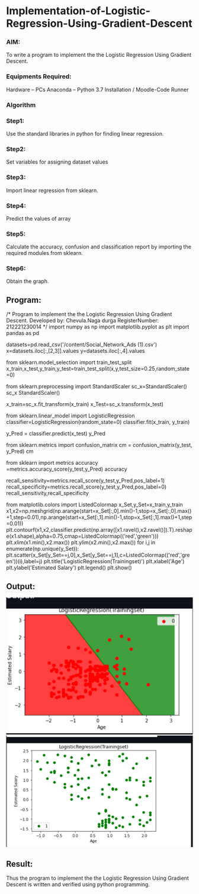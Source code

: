 # Implementation-of-Logistic-Regression-Using-Gradient-Descent

### AIM:
To write a program to implement the the Logistic Regression Using Gradient Descent.

### Equipments Required:
Hardware – PCs
Anaconda – Python 3.7 Installation / Moodle-Code Runner
###  Algorithm
### Step1:
Use the standard libraries in python for finding linear regression.

### Step2:
Set variables for assigning dataset values

### Step3:
Import linear regression from sklearn.

### Step4:
Predict the values of array

### Step5:
Calculate the accuracy, confusion and classification report by importing the required modules from sklearn.

### Step6:
Obtain the graph.


## Program:

/*
Program to implement the the Logistic Regression Using Gradient Descent.
Developed by: Chevula.Naga durga
RegisterNumber: 212221230014 
*/
import numpy as np
import matplotlib.pyplot as plt
import pandas as pd  

datasets=pd.read_csv('/content/Social_Network_Ads (1).csv')
x=datasets.iloc[:,[2,3]].values
y=datasets.iloc[:,4].values

from sklearn.model_selection import train_test_split
x_train,x_test,y_train,y_test=train_test_split(x,y,test_size=0.25,random_state=0)

from sklearn.preprocessing import StandardScaler
sc_x=StandardScaler()
sc_x
StandardScaler()

x_train=sc_x.fit_transform(x_train)
x_Test=sc_x.transform(x_test)

from sklearn.linear_model import LogisticRegression
classifier=LogisticRegression(random_state=0)
classifier.fit(x_train, y_train)

y_Pred = classifier.predict(x_test)
y_Pred

from sklearn.metrics import confusion_matrix
cm = confusion_matrix(y_test, y_Pred)
cm

from sklearn import metrics
accuracy =metrics.accuracy_score(y_test,y_Pred)
accuracy

recall_sensitivity=metrics.recall_score(y_test,y_Pred,pos_label=1)
recall_specificity=metrics.recall_score(y_test,y_Pred,pos_label=0)
recall_sensitivity,recall_specificity

from matplotlib.colors import ListedColormap
x_Set,y_Set=x_train,y_train
x1,x2=np.meshgrid(np.arange(start=x_Set[:,0].min()-1,stop=x_Set[:,0].max()+1,step=0.01),np.arange(start=x_Set[:,1].min()-1,stop=x_Set[:,1].max()+1,step=0.01))
plt.contourf(x1,x2,classifier.predict(np.array([x1.ravel(),x2.ravel()]).T).reshape(x1.shape),alpha=0.75,cmap=ListedColormap(('red','green')))
plt.xlim(x1.min(),x2.max())
plt.ylim(x2.min(),x2.max())
for i,j in enumerate(np.unique(y_Set)):
  plt.scatter(x_Set[y_Set==j,0],x_Set[y_Set==j,1],c=ListedColormap(('red','green'))(i),label=j)
  plt.title('LogisticRegression(Trainingset)')
  plt.xlabel('Age')
  plt.ylabel('Estimated Salary')
  plt.legend()
  plt.show()




## Output:
![output](./4.1.png)
![output](./4.2.png)


## Result:
Thus the program to implement the the Logistic Regression Using Gradient Descent is written and verified using python programming.


